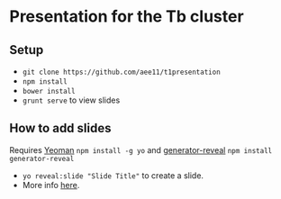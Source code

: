 # Presentation for the Tb cluster

## Setup

- `git clone https://github.com/aee11/t1presentation`
- `npm install`
- `bower install`
- `grunt serve` to view slides

## How to add slides

Requires [Yeoman](http://yeoman.io/) `npm install -g yo` and [generator-reveal](https://github.com/slara/generator-reveal) `npm install generator-reveal`

- `yo reveal:slide "Slide Title"` to create a slide.
- More info [here](https://github.com/slara/generator-reveal#generators "Generators").

